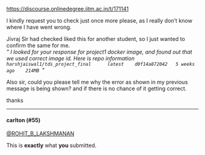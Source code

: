 https://discourse.onlinedegree.iitm.ac.in/t/171141

I kindly request you to check just once more please, as I really don’t know where I have went wrong.</p>
<p>Jivraj Sir had checked liked this for another student, so I just wanted to confirm the same for me.<br/>
<em>" I looked for your response for project1 docker image, and found out that we used correct image id. Here is repo information <code>harshjaiswal1/tds_project_final      latest    d0f14a872042   5 weeks ago    214MB </code>"</em></p>
<p>Also sir, could you please tell me why the error as shown in my previous message is being shown? and if there is no chance of it getting correct.</p>
<p>thanks</p><hr>

<h4>carlton (#55)</h4>
<p><a class="mention" href="/u/rohit_b_lakshmanan">@ROHIT_B_LAKSHMANAN</a></p>
<p>This is <strong>exactly</strong> what <strong>you</strong> submitted.